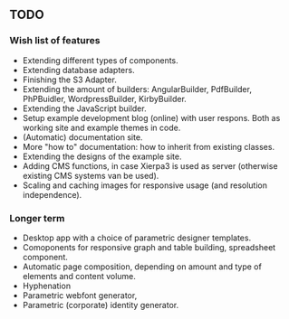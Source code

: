 ## TODO

### Wish list of features
 * Extending different types of components.
 * Extending database adapters.
 * Finishing the S3 Adapter.
 * Extending the amount of builders: AngularBuilder, PdfBuilder, PhPBuidler, WordpressBuilder, KirbyBuilder.
 * Extending the JavaScript builder.
 * Setup example development blog (online) with user respons. Both as working site and example themes in code.
 * (Automatic) documentation site.
 * More "how to" documentation: how to inherit from existing classes.
 * Extending the designs of the example site.
 * Adding CMS functions, in case Xierpa3 is used as server (otherwise existing CMS systems van be used).
 * Scaling and caching images for responsive usage (and resolution independence).
	
### Longer term
 * Desktop app with a choice of parametric designer templates.
 * Comoponents for responsive graph and table building, spreadsheet component.
 * Automatic page composition, depending on amount and type of elements and content volume.
 * Hyphenation
 * Parametric webfont generator, 
 * Parametric (corporate) identity generator.
